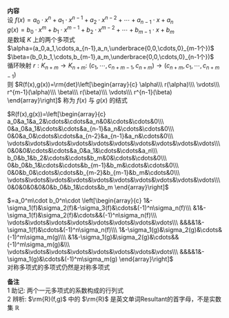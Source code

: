 **内容**  
设 $f(x)=a_0\cdot x^n+a_1\cdot x^{n-1}+a_2\cdot x^{n-2}+\cdots+a_{n-1}\cdot x+a_n$  
$g(x)=b_0\cdot x^m+b_1\cdot x^{m-1}+b_2\cdot x^{m-2}+\cdots+b_{m-1}\cdot x+b_m$  
是数域 $K$ 上的两个多项式  
$\alpha=(a_0,a_1,\cdots,a_{n-1},a_n,\underbrace{0,0,\cdots,0}_{m-1个})$  
$\beta=(b_0,b_1,\cdots,b_{m-1},a_m,\underbrace{0,0,\cdots,0}_{n-1个})$  
循环映射 $r:K_{n+m}\to K_{n+m}:\ (c_1,\cdots,c_{n+m-1},c_{n+m})\to(c_{n+m},c_1,\cdots,c_{n+m-1})$  
则 $R(f(x),g(x))=\rm{det}\left[\begin{array}{c}  
\alpha\\\  
r(\alpha)\\\  
\vdots\\\  
r^{m-1}(\alpha)\\\  
\beta\\\  
r(\beta)\\\  
\vdots\\\  
r^{n-1}(\beta)  
\end{array}\right]$ 称为 $f(x)$ 与 $g(x)$ 的结式  
  
$R(f(x),g(x))=\left[\begin{array}{c}  
a_0&a_1&a_2&\cdots&\cdots&a_n&0&\cdots&\cdots&0\\\  
0&a_0&a_1&\cdots&\cdots&a_{n-1}&a_n&\cdots&\cdots&0\\\  
0&0&a_0&\cdots&\cdots&a_{n-2}&a_{n-1}&a_n&\cdots&0\\\  
\vdots&\vdots&\vdots&\vdots&\vdots&\vdots&\vdots&\vdots&\vdots&\vdots\\\  
0&0&0&\cdots&\cdots&a_0&a_1&\cdots&\cdots&a_n\\\  
b_0&b_1&b_2&\cdots&\cdots&b_m&0&\cdots&\cdots&0\\\  
0&b_0&b_1&\cdots&\cdots&b_{m-1}&b_m&\cdots&\cdots&0\\\  
0&0&b_0&\cdots&\cdots&b_{m-2}&b_{m-1}&b_m&\cdots&0\\\  
\vdots&\vdots&\vdots&\vdots&\vdots&\vdots&\vdots&\vdots&\vdots&\vdots\\\  
0&0&0&0&0&0&b_0&b_1&\cdots&b_m  
\end{array}\right]$  
  
$=a_0^m\cdot b_0^n\cdot \left[\begin{array}{c}  
1&-\sigma_1(f)&\sigma_2(f)&-\sigma_3(f)&\cdots&(-1)^n\sigma_n(f)\\\  
&1&-\sigma_1(f)&\sigma_2(f)&\cdots&&(-1)^n\sigma_n(f)\\\  
\vdots&\vdots&\vdots&\vdots&\vdots&\vdots&\vdots&\vdots\\\  
&&&&1&-\sigma_1(f)&\cdots&(-1)^n\sigma_n(f)\\\  
1&-\sigma_1(g)&\sigma_2(g)&\cdots&(-1)^m\sigma_m(g)\\\  
&1&-\sigma_1(g)&\sigma_2(g)&\cdots&&(-1)^m\sigma_m(g)&\\\  
\vdots&\vdots&\vdots&\vdots&\vdots&\vdots&\vdots&\vdots\\\  
&&&&1&-\sigma_1(g)&\cdots&(-1)^m\sigma_m(g)  
\end{array}\right]$  
对称多项式的多项式仍然是对称多项式  
  
**备注**  
1 助记: 两个一元多项式的系数构成的行列式  
2 辨析:  $\rm{R}(f,g)$ 中的 $\rm{R}$ 是英文单词Resultant的首字母，不是实数集 $\mathbb{R}$  
